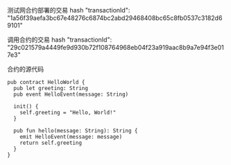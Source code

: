 测试网合约部署的交易 hash
"transactionId": "1a56f39aefa3bc67e48276c6874bc2abd29468408bc65c8fb0537c3182d69101"

调用合约的交易 hash
"transactionId": "29c021579a4449fe9d930b72f108764968eb04f23a919aac8b9a7e94f3e017e3"

合约的源代码
```
pub contract HelloWorld {
  pub let greeting: String
  pub event HelloEvent(message: String)

  init() {
    self.greeting = "Hello, World!"
  }

  pub fun hello(message: String): String {
    emit HelloEvent(message: message)
    return self.greeting
  }
}
```